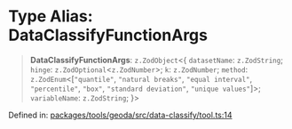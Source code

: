 # Type Alias: DataClassifyFunctionArgs

> **DataClassifyFunctionArgs**: `z.ZodObject`\<\{ `datasetName`: `z.ZodString`; `hinge`: `z.ZodOptional`\<`z.ZodNumber`\>; `k`: `z.ZodNumber`; `method`: `z.ZodEnum`\<\[`"quantile"`, `"natural breaks"`, `"equal interval"`, `"percentile"`, `"box"`, `"standard deviation"`, `"unique values"`\]\>; `variableName`: `z.ZodString`; \}\>

Defined in: [packages/tools/geoda/src/data-classify/tool.ts:14](https://github.com/GeoDaCenter/openassistant/blob/dc72d81a35cf8e46295657303846fbb4ad891993/packages/tools/geoda/src/data-classify/tool.ts#L14)
